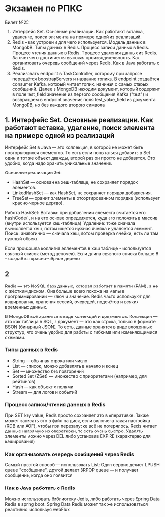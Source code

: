 # Экзамен по РПКС

Билет №25:
1.  Интерфейс Set<E>. Основные реализации. Как работают вставка, удаление, поиск элемента на примере одной из реализаций.
2. 	Redis – как устроен и для чего используется. Модель данных в MongoDB. Типы данных в Redis. Процесс записи данных в Redis. Процесс чтения данных в Redis. Процесс удаления данных из Redis. За счет чего достигается высокая производительность. Как организовать очередь сообщений через Redis. Как в Java работать с Redis.
3.  Реализовать endpoint в TaskController, которому при запросе передаётся boostrapServers и название топика. В endpoint создаётся consumer Kafka, который читает топик, начиная с самых старых сообщений. Далее в MongoDB находим документ, который содержит в поле test_field значение из первого сообщения Kafka ("test") и возвращаем в endpoint значение поля test_value_field из документа MongoDB, но без каждого второго символа

## 1. Интерфейс Set. Основные реализации. Как работают вставка, удаление, поиск элемента на примере одной из реализаций

Интерфейс Set в Java — это коллекция, в которой не может быть повторяющихся элементов. То есть если попытаться добавить в Set один и тот же объект дважды, второй раз он просто не добавится. Это удобно, когда надо хранить уникальные значения.

Основные реализации Set:
* HashSet — основан на хеш-таблице, не сохраняет порядок элементов.
* LinkedHashSet — как HashSet, но сохраняет порядок добавления.
* TreeSet — хранит элементы в отсортированном порядке (использует красно-черное дерево).

Работа HashSet:
Вставка: при добавлении элемента считается его hashCode(), и на его основе определяется, куда его положить в массив (внутри используется хеш-таблица).
Удаление: тоже сначала вычисляется хеш, потом ищется нужная ячейка и удаляется элемент.
Поиск: аналогично — сначала хеш, потом проверка ячейки, есть ли там нужный объект.

Если произошла коллизия эллементов в хэш таблице - используется связный список (метод цепочек). Если длина связного списка больше 8 - создаётся красно-чёрное дерево

## 2

Redis — это NoSQL база данных, которая работает в памяти (RAM), а не с жёстким диском. Она больше всего похожа на мапы в программировании — ключ и значение. Redis часто используют для кэширования, хранения сессий, очередей, подсчётов и всяких временных данных.

В MongoDB всё хранится в виде коллекций и документов. Коллекция — это как таблица в SQL, а документ — это как строка, только в формате BSON (бинарный JSON). То есть, данные хранятся в виде вложенных структур, что очень удобно для работы с гибкими или изменяющимися схемами.

### Типы данных в Redis
* String — обычная строка или число
* List — список, можно добавлять в начало и конец
* Set — множество без повторений
* Sorted Set (ZSet) — множество с приоритетами (например, для рейтингов)
* Hash — как объект с полями
* Stream — для логов и событий

### Процесс записи/чтения данных в Redis
При SET key value, Redis просто сохраняет это в оперативке. Также может записать это в файл на диск, если включена такая настройка (RDB или AOF), чтобы при перезапуске всё не потерялось.
Redis читает данные напрямую из оперативки, то есть очень быстро.
Удалять элементы можно через DEL либо установив EXPIRE (характерно для кэширования)

### Как организовать очередь сообщений через Redis

Самый простой способ — использовать List:
Один сервис делает LPUSH queue "сообщение", другой делает BRPOP queue — и получает сообщение, когда оно появится

### Как в Java работать с Redis
Можно использовать библиотеку Jedis, либо работать через Spring Data Redis в spring boot. Spring Data Redis может так же использоваться реактивно, используя webFlux
